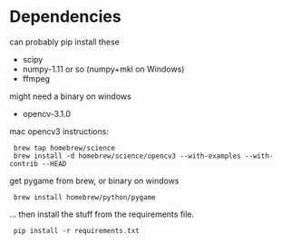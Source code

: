 # Dependencies

can probably pip install these

* scipy
* numpy-1.11 or so (numpy+mkl on Windows)
* ffmpeg

might need a binary on windows

* opencv-3.1.0

mac opencv3 instructions:

     brew tap homebrew/science
     brew install -d homebrew/science/opencv3 --with-examples --with-contrib --HEAD

get pygame from brew, or binary on windows

     brew install homebrew/python/pygame

... then install the stuff from the requirements file.

     pip install -r requirements.txt
